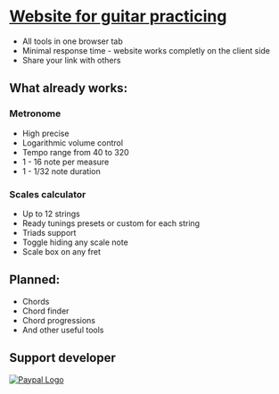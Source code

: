# [Website for guitar practicing](https://a-tg.github.io)
* All tools in one browser tab
* Minimal response time - website works completly on the client side
* Share your link with others
## What already works:
### Metronome
* High precise
* Logarithmic volume control
* Tempo range from 40 to 320
* 1 - 16 note per measure
* 1 - 1/32 note duration
### Scales calculator
* Up to 12 strings
* Ready tunings presets or custom for each string
* Triads support
* Toggle hiding any scale note
* Scale box on any fret
## Planned:
 * Chords
 * Chord finder
 * Chord progressions
 * And other useful tools

 ## Support developer
 [![Paypal Logo](https://www.paypalobjects.com/webstatic/paypalme/images/pp_logo_small.png)](https://www.paypal.me/atgDeveloperMusician/5)
